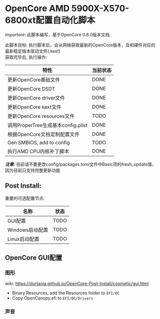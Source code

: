 # OpenCore AMD 5900X-X570-6800xt配置自动化脚本

*important*: 此脚本编写，基于OpenCore 0.8.0版本文档.

此脚本目标: 执行脚本后，会从网络获取最新的OpenCore版本，及和硬件对应的最新稳定版本驱动文件(.kext)  
获取完毕后, 执行操作:

| 特性                           | 当前状态 |
|------------------------------|------|
| 更新OpenCore基础文件               | DONE |
| 更新OpenCore DSDT              | DONE |
| 更新OpenCore driver文件          | DONE |
| 更新OpenCore kext文件            | DONE |
| 更新OpenCore resources文件       | TODO |
| 调用ProperTree生成基本config.plist | DONE |
| 根据OpenCore文档定制配置文件           | DONE |
| Gen SMBIOS, add to config    | TODO |
| 执行AMD CPU内核补丁脚本              | DONE |

***注意:*** 目前请不要更改config/packages.toml文件中Basic项的fresh_update值，因为目前只支持完整更新功能


## Post Install:

重要的可选配置节点:

| 名称          | 状态   |
|-------------|------|
| GUI配置       | TODO |
| Windows启动配置 | TODO |
| Linux启动配置   | TODO |

## OpenCore GUI配置

### 图形

*wiki*: https://dortania.github.io/OpenCore-Post-Install/cosmetic/gui.html

- Binary Resources, add the Resources folder to ```EFI/OC```
- Copy OpenCanopy.efi to ```EFI/OC/Drivers```

### 声音